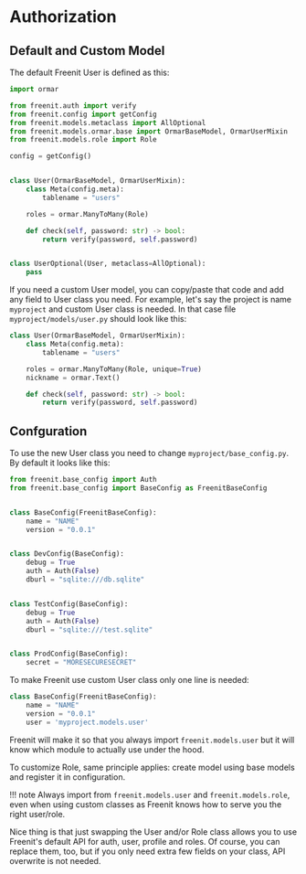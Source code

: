 # Authorization

## Default and Custom Model
The default Freenit User is defined as this:
```py
import ormar

from freenit.auth import verify
from freenit.config import getConfig
from freenit.models.metaclass import AllOptional
from freenit.models.ormar.base import OrmarBaseModel, OrmarUserMixin
from freenit.models.role import Role

config = getConfig()


class User(OrmarBaseModel, OrmarUserMixin):
    class Meta(config.meta):
        tablename = "users"

    roles = ormar.ManyToMany(Role)

    def check(self, password: str) -> bool:
        return verify(password, self.password)


class UserOptional(User, metaclass=AllOptional):
    pass
```

If you need a custom User model, you can copy/paste that code and add any field
to User class you need. For example, let's say the project is name `myproject`
and custom User class is needed. In that case file `myproject/models/user.py`
should look like this:

```py
class User(OrmarBaseModel, OrmarUserMixin):
    class Meta(config.meta):
        tablename = "users"

    roles = ormar.ManyToMany(Role, unique=True)
    nickname = ormar.Text()

    def check(self, password: str) -> bool:
        return verify(password, self.password)
```

## Confguration

To use the new User class you need to change `myproject/base_config.py`. By
default it looks like this:

```py
from freenit.base_config import Auth
from freenit.base_config import BaseConfig as FreenitBaseConfig


class BaseConfig(FreenitBaseConfig):
    name = "NAME"
    version = "0.0.1"


class DevConfig(BaseConfig):
    debug = True
    auth = Auth(False)
    dburl = "sqlite:///db.sqlite"


class TestConfig(BaseConfig):
    debug = True
    auth = Auth(False)
    dburl = "sqlite:///test.sqlite"


class ProdConfig(BaseConfig):
    secret = "MORESECURESECRET"
```

To make Freenit use custom User class only one line is needed:
```py
class BaseConfig(FreenitBaseConfig):
    name = "NAME"
    version = "0.0.1"
    user = 'myproject.models.user'
```

Freenit will make it so that you always import `freenit.models.user` but it will
know which module to actually use under the hood.

To customize Role, same principle applies: create model using base models and
register it in configuration.

!!! note 
    Always import from `freenit.models.user` and `freenit.models.role`, even
    when using custom classes as Freenit knows how to serve you the right
    user/role.

Nice thing is that just swapping the User and/or Role class allows you to use
Freenit's default API for auth, user, profile and roles. Of course, you can
replace them, too, but if you only need extra few fields on your class, API
overwrite is not needed.
